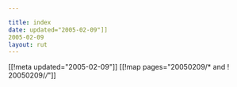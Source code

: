 ```yaml
---

title: index
date: updated="2005-02-09"]]
2005-02-09
layout: rut
---
```


[[!meta updated="2005-02-09"]]
[[!map pages="20050209/* and ! 20050209/*/*"]]
